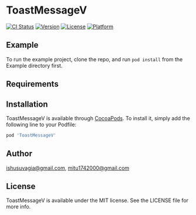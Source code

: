 # ToastMessageV

[![CI Status](http://img.shields.io/travis/ishusuvagia@gmail.com/ToastMessageV.svg?style=flat)](https://travis-ci.org/ishusuvagia@gmail.com/ToastMessageV)
[![Version](https://img.shields.io/cocoapods/v/ToastMessageV.svg?style=flat)](http://cocoapods.org/pods/ToastMessageV)
[![License](https://img.shields.io/cocoapods/l/ToastMessageV.svg?style=flat)](http://cocoapods.org/pods/ToastMessageV)
[![Platform](https://img.shields.io/cocoapods/p/ToastMessageV.svg?style=flat)](http://cocoapods.org/pods/ToastMessageV)

## Example

To run the example project, clone the repo, and run `pod install` from the Example directory first.

## Requirements

## Installation

ToastMessageV is available through [CocoaPods](http://cocoapods.org). To install
it, simply add the following line to your Podfile:

```ruby
pod 'ToastMessageV'
```

## Author

ishusuvagia@gmail.com, mitu1742000@gmail.com

## License

ToastMessageV is available under the MIT license. See the LICENSE file for more info.
